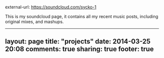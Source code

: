 external-url: https://soundcloud.com/sycko-1

This is my soundcloud page, it contains all my recent music posts, including original mixes, and mashups.

---
layout: page
title: "projects"
date: 2014-03-25 20:08
comments: true
sharing: true
footer: true
---
